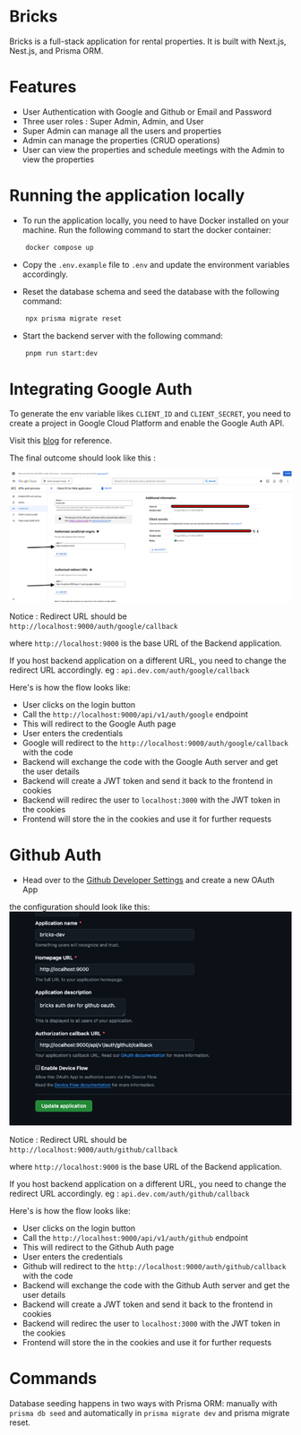 # Bricks

Bricks is a full-stack application for rental properties. It is built with Next.js, Nest.js, and Prisma ORM.

# Features

- User Authentication with Google and Github or Email and Password
- Three user roles : Super Admin, Admin, and User
- Super Admin can manage all the users and properties
- Admin can manage the properties (CRUD operations)
- User can view the properties and schedule meetings with the Admin to view the properties

# Running the application locally

- To run the application locally, you need to have Docker installed on your machine. Run the following command to start the docker container:

```sh
    docker compose up
```

- Copy the `.env.example` file to `.env` and update the environment variables accordingly.

- Reset the database schema and seed the database with the following command:

```sh
    npx prisma migrate reset
```

- Start the backend server with the following command:

```sh
    pnpm run start:dev
```

# Integrating Google Auth

To generate the env variable likes `CLIENT_ID` and `CLIENT_SECRET`, you need to create a project in Google Cloud Platform and enable the Google Auth API.

Visit this [blog](https://thriveread.com/nestjs-oauth-serve-with-google-and-passport/?expand_article=1)
for reference.

The final outcome should look like this :

<img src="./docs/google-auth.png" alt="google auth" />

Notice : Redirect URL should be `http://localhost:9000/auth/google/callback`

where `http://localhost:9000` is the base URL of the Backend application.

If you host backend application on a different URL, you need to change the redirect URL accordingly. eg : `api.dev.com/auth/google/callback`

Here's is how the flow looks like:

- User clicks on the login button
- Call the `http://localhost:9000/api/v1/auth/google` endpoint
- This will redirect to the Google Auth page
- User enters the credentials
- Google will redirect to the `http://localhost:9000/auth/google/callback` with the code
- Backend will exchange the code with the Google Auth server and get the user details
- Backend will create a JWT token and send it back to the frontend in cookies
- Backend will redirec the user to `localhost:3000` with the JWT token in the cookies
- Frontend will store the in the cookies and use it for further requests

# Github Auth

- Head over to the [Github Developer Settings](https://github.com/settings/applications/new) and create a new OAuth App

the configuration should look like this:
<img src="./docs/github-auth.png" alt="github auth" />

Notice : Redirect URL should be `http://localhost:9000/auth/github/callback`

where `http://localhost:9000` is the base URL of the Backend application.

If you host backend application on a different URL, you need to change the redirect URL accordingly. eg : `api.dev.com/auth/github/callback`

Here's is how the flow looks like:

- User clicks on the login button
- Call the `http://localhost:9000/api/v1/auth/github` endpoint
- This will redirect to the Github Auth page
- User enters the credentials
- Github will redirect to the `http://localhost:9000/auth/github/callback` with the code
- Backend will exchange the code with the Github Auth server and get the user details
- Backend will create a JWT token and send it back to the frontend in cookies
- Backend will redirec the user to `localhost:3000` with the JWT token in the cookies
- Frontend will store the in the cookies and use it for further requests

# Commands

Database seeding happens in two ways with Prisma ORM: manually with `prisma db seed` and automatically in `prisma migrate dev` and prisma migrate reset.
